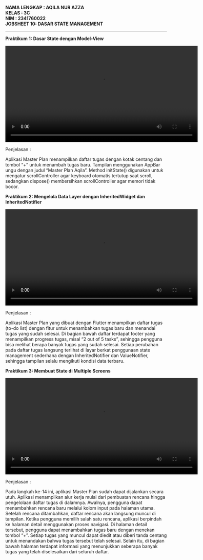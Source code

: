 **NAMA LENGKAP : AQILA NUR AZZA**
<br>**KELAS : 3C**
<br>**NIM : 2341760022**
<br>**JOBSHEET 10: DASAR STATE MANAGEMENT**

--------------------------------------------------------------------------------------------------------------------------------------

**Praktikum 1: Dasar State dengan Model-View**

<video src="./img/01.mp4" controls width="600"></video>

Penjelasan : 

Aplikasi Master Plan menampilkan daftar tugas dengan kotak centang dan tombol “+” untuk menambah tugas baru. Tampilan menggunakan AppBar ungu dengan judul “Master Plan Aqila”. Method initState() digunakan untuk mengatur scrollController agar keyboard otomatis tertutup saat scroll, sedangkan dispose() membersihkan scrollController agar memori tidak bocor.

**Praktikum 2: Mengelola Data Layer dengan InheritedWidget dan InheritedNotifier**

<video src="./img/02.mp4" controls width="600"></video>

Penjelasan : 

Aplikasi Master Plan yang dibuat dengan Flutter menampilkan daftar tugas (to-do list) dengan fitur untuk menambahkan tugas baru dan menandai tugas yang sudah selesai. Di bagian bawah daftar terdapat footer yang menampilkan progress tugas, misal “2 out of 5 tasks”, sehingga pengguna bisa melihat berapa banyak tugas yang sudah selesai. Setiap perubahan pada daftar tugas langsung terlihat di layar berkat penggunaan state management sederhana dengan InheritedNotifier dan ValueNotifier, sehingga tampilan selalu mengikuti kondisi data terbaru.

**Praktikum 3: Membuat State di Multiple Screens**

<video src="./img/03.mp4" controls width="600"></video>

Penjelasan : 

Pada langkah ke-14 ini, aplikasi Master Plan sudah dapat dijalankan secara utuh. Aplikasi menampilkan alur kerja mulai dari pembuatan rencana hingga pengelolaan daftar tugas di dalamnya.
Awalnya, pengguna dapat menambahkan rencana baru melalui kolom input pada halaman utama. Setelah rencana ditambahkan, daftar rencana akan langsung muncul di tampilan. Ketika pengguna memilih salah satu rencana, aplikasi berpindah ke halaman detail menggunakan proses navigasi.
Di halaman detail tersebut, pengguna dapat menambahkan tugas baru dengan menekan tombol “+”. Setiap tugas yang muncul dapat diedit atau diberi tanda centang untuk menandakan bahwa tugas tersebut telah selesai. Selain itu, di bagian bawah halaman terdapat informasi yang menunjukkan seberapa banyak tugas yang telah diselesaikan dari seluruh daftar.
